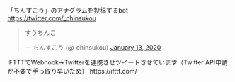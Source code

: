 「ちんすこう」のアナグラムを投稿するbot  
https://twitter.com/_chinsukou

<blockquote class="twitter-tweet"><p lang="ja" dir="ltr">すうちんこ</p>&mdash; ちんすこう (@_chinsukou) <a href="https://twitter.com/_chinsukou/status/1216676887776329728?ref_src=twsrc%5Etfw">January 13, 2020</a></blockquote>   
IFTTTでWebhook→Twitterを連携させツイートさせています（Twitter API申請が不要で手っ取り早いため）  
https://ifttt.com/

